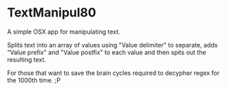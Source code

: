 # TextManipul80
A simple OSX app for manipulating text.

Splits text into an array of values using "Value delimiter" to separate, adds "Value prefix" and "Value postfix" to each value and then spits out the resulting text.

For those that want to save the brain cycles required to decypher regex for the 1000th time. ;P
